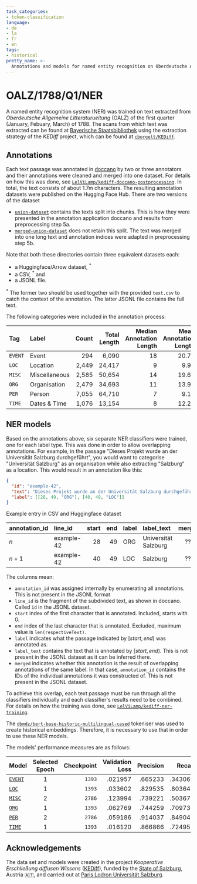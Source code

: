 ```yaml
---
task_categories:
- token-classification
language:
- de
- la
- fr
- en
tags:
- historical
pretty_name: >-
  Annotations and models for named entity recognition on Oberdeutsche Allgemeine Litteraturzeitung of the first quarter of 1788
---
```

# OALZ/1788/Q1/NER

A named entity recognition system (NER) was trained on text extracted from _Oberdeutsche Allgemeine Litteraturueitung_ (OALZ) of the first quarter (January, Febuary, March) of 1788. The scans from which text was extracted can be found at [Bayerische Staatsbibliothek](https://www.digitale-sammlungen.de/de/view/bsb10628753?page=,1) using the extraction strategy of the _KEDiff_ project, which can be found at [`cborgelt/KEDiff`](https://github.com/cborgelt/KEDiff).

## Annotations

Each text passage was annotated in [doccano](https://github.com/doccano/doccano) by two or three annotators and their annotations were cleaned and merged into one dataset. For details on how this was done, see [`LelViLamp/kediff-doccano-postprocessing`](https://github.com/LelViLamp/kediff-doccano-postprocessing). In total, the text consists of about 1.7m characters. The resulting annotation datasets were published on the Hugging Face Hub. There are two versions of the dataset
- [`union-dataset`](https://huggingface.co/datasets/LelViLamp/oalz-1788-q1-ner-annotations-union-dataset) contains the texts split into chunks. This is how they were presented in the annotation application doccano and results from preprocessing step 5a.
- [`merged-union-dataset`](https://huggingface.co/datasets/LelViLamp/oalz-1788-q1-ner-annotations-merged-union-dataset) does not retain this split. The text was merged into one long text and annotation indices were adapted in preprocessing step 5b.

Note that both these directories contain three equivalent datasets each:
- a Huggingface/Arrow dataset, <sup>*</sup>
- a CSV, <sup>*</sup> and
- a JSONL file.

<sup>*</sup> The former two should be used together with the provided `text.csv` to catch the context of the annotation. The latter JSONL file contains the full text.

The following categories were included in the annotation process:

| Tag     | Label         | Count | Total Length | Median Annotation Length | Mean Annotation Length |    SD |
|:--------|:--------------|------:|-------------:|-------------------------:|-----------------------:|------:|
| `EVENT` | Event         |   294 |        6,090 |                       18 |                  20.71 | 13.24 |
| `LOC`   | Location      | 2,449 |       24,417 |                        9 |                   9.97 |  6.21 |
| `MISC`  | Miscellaneous | 2,585 |       50,654 |                       14 |                  19.60 | 19.63 |
| `ORG`   | Organisation  | 2,479 |       34,693 |                       11 |                  13.99 |  9.33 |
| `PER`   | Person        | 7,055 |       64,710 |                        7 |                   9.17 |  9.35 |
| `TIME`  | Dates & Time  | 1,076 |       13,154 |                        8 |                  12.22 | 10.98 |

## NER models

Based on the annotations above, six separate NER classifiers were trained, one for each label type. This was done in order to allow overlapping annotations. For example, in the passage "Dieses Projekt wurde an der Universität Salzburg durchgeführt", you would want to categorise "Universität Salzburg" as an organisation while also extracting "Salzburg" as a location. This would result in an annotation like this:

```json
{
  "id": "example-42",
  "text": "Dieses Projekt wurde an der Universität Salzburg durchgeführt",
  "label": [[28, 49, "ORG"], [40, 49, "LOC"]]
}
```

Example entry in CSV and Huggingface dataset

| annotation_id | line_id    | start | end | label | label_text           | merged |
|:--------------|:-----------|------:|----:|:------|:---------------------|:------:|
| $n$           | example-42 |    28 |  49 | ORG   | Universität Salzburg |  ???   |
| $n+1$         | example-42 |    40 |  49 | LOC   | Salzburg             |  ???   |

The columns mean:
- `annotation_id` was assigned internally by enumerating all annotations. This is not present in the JSONL format
- `line_id` is the fragment of the subdivided text, as shown in doccano. Called `id` in the JSONL dataset.
- `start` index of the first character that is annotated. Included, starts with 0.
- `end` index of the last character that is annotated. Excluded, maximum value is `len(respectiveText)`.
- `label` indicates what the passage indicated by $[start, end)$ was annotated as.
- `label_text` contains the text that is annotated by $[start, end)$. This is not present in the JSONL dataset as it can be inferred there.
- `merged` indicates whether this annotation is the result of overlapping annotations of the same label. In that case, `annotation_id` contains the IDs of the individual annotations it was constructed of. This is not present in the JSONL dataset.


To achieve this overlap, each text passage must be run through all the classifiers individually and each classifier's results need to be combined. For details on how the training was done, see [`LelViLamp/kediff-ner-training`](https://github.com/LelViLamp/kediff-ner-training).

The [`dbmdz/bert-base-historic-multilingual-cased`](https://huggingface.co/dbmdz/bert-base-historic-multilingual-cased) tokeniser was used to create historical embeddings. Therefore, it is necessary to use that in order to use these NER models.

The models' performance measures are as follows:

| Model                                                              | Selected Epoch | Checkpoint | Validation Loss | Precision |  Recall | F<sub>1</sub> | Accuracy |
|:-------------------------------------------------------------------|:--------------:|-----------:|----------------:|----------:|--------:|--------------:|---------:|
| [`EVENT`](https://huggingface.co/LelViLamp/oalz-1788-q1-ner-event) |       1        |     `1393` |         .021957 |   .665233 | .343066 |       .351528 |  .995700 |
| [`LOC`](https://huggingface.co/LelViLamp/oalz-1788-q1-ner-loc)     |       1        |     `1393` |         .033602 |   .829535 | .803648 |       .814146 |  .990999 |
| [`MISC`](https://huggingface.co/LelViLamp/oalz-1788-q1-ner-misc)   |       2        |     `2786` |         .123994 |   .739221 | .503677 |       .571298 |   968697 |
| [`ORG`](https://huggingface.co/LelViLamp/oalz-1788-q1-ner-org)     |       1        |     `1393` |         .062769 |   .744259 | .709738 |       .726212 |  .980288 |
| [`PER`](https://huggingface.co/LelViLamp/oalz-1788-q1-ner-per)     |       2        |     `2786` |         .059186 |   .914037 | .849048 |       .879070 |  .983253 |
| [`TIME`](https://huggingface.co/LelViLamp/oalz-1788-q1-ner-time)   |       1        |     `1393` |         .016120 |   .866866 | .724958 |       .783099 |  .994631 |

## Acknowledgements
The data set and models were created in the project _Kooperative Erschließung diffusen Wissens_ ([KEDiff](https://uni-salzburg.elsevierpure.com/de/projects/kooperative-erschließung-diffusen-wissens-ein-literaturwissenscha)), funded by the [State of Salzburg](https://salzburg.gv.at), Austria 🇦🇹, and carried out at [Paris Lodron Universität Salzburg](https://plus.ac.at).
